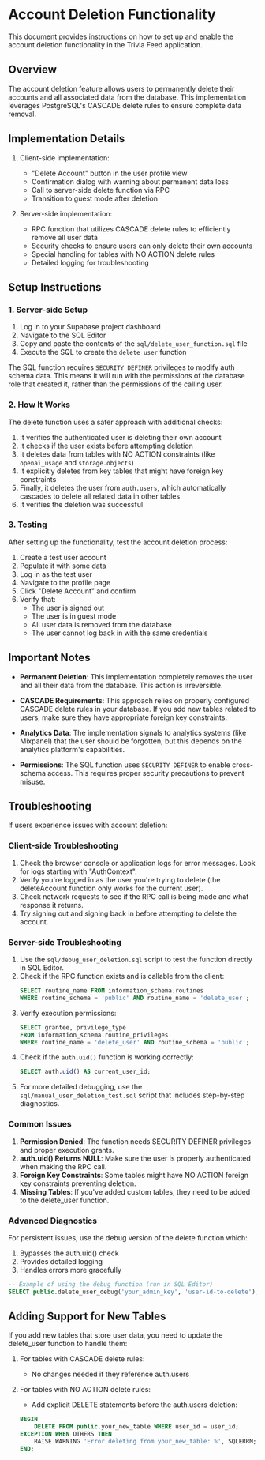 # Account Deletion Functionality

This document provides instructions on how to set up and enable the account deletion functionality in the Trivia Feed application.

## Overview

The account deletion feature allows users to permanently delete their accounts and all associated data from the database. This implementation leverages PostgreSQL's CASCADE delete rules to ensure complete data removal.

## Implementation Details

1. Client-side implementation:
   - "Delete Account" button in the user profile view
   - Confirmation dialog with warning about permanent data loss
   - Call to server-side delete function via RPC
   - Transition to guest mode after deletion

2. Server-side implementation:
   - RPC function that utilizes CASCADE delete rules to efficiently remove all user data
   - Security checks to ensure users can only delete their own accounts
   - Special handling for tables with NO ACTION delete rules
   - Detailed logging for troubleshooting

## Setup Instructions

### 1. Server-side Setup

1. Log in to your Supabase project dashboard
2. Navigate to the SQL Editor
3. Copy and paste the contents of the `sql/delete_user_function.sql` file
4. Execute the SQL to create the `delete_user` function

The SQL function requires `SECURITY DEFINER` privileges to modify auth schema data. This means it will run with the permissions of the database role that created it, rather than the permissions of the calling user.

### 2. How It Works

The delete function uses a safer approach with additional checks:

1. It verifies the authenticated user is deleting their own account
2. It checks if the user exists before attempting deletion
3. It deletes data from tables with NO ACTION constraints (like `openai_usage` and `storage.objects`)
4. It explicitly deletes from key tables that might have foreign key constraints
5. Finally, it deletes the user from `auth.users`, which automatically cascades to delete all related data in other tables
6. It verifies the deletion was successful

### 3. Testing

After setting up the functionality, test the account deletion process:

1. Create a test user account
2. Populate it with some data
3. Log in as the test user
4. Navigate to the profile page
5. Click "Delete Account" and confirm
6. Verify that:
   - The user is signed out
   - The user is in guest mode
   - All user data is removed from the database
   - The user cannot log back in with the same credentials

## Important Notes

- **Permanent Deletion**: This implementation completely removes the user and all their data from the database. This action is irreversible.

- **CASCADE Requirements**: This approach relies on properly configured CASCADE delete rules in your database. If you add new tables related to users, make sure they have appropriate foreign key constraints.

- **Analytics Data**: The implementation signals to analytics systems (like Mixpanel) that the user should be forgotten, but this depends on the analytics platform's capabilities.

- **Permissions**: The SQL function uses `SECURITY DEFINER` to enable cross-schema access. This requires proper security precautions to prevent misuse.

## Troubleshooting

If users experience issues with account deletion:

### Client-side Troubleshooting

1. Check the browser console or application logs for error messages. Look for logs starting with "AuthContext".
2. Verify you're logged in as the user you're trying to delete (the deleteAccount function only works for the current user).
3. Check network requests to see if the RPC call is being made and what response it returns.
4. Try signing out and signing back in before attempting to delete the account.

### Server-side Troubleshooting

1. Use the `sql/debug_user_deletion.sql` script to test the function directly in SQL Editor.
2. Check if the RPC function exists and is callable from the client:
   ```sql
   SELECT routine_name FROM information_schema.routines 
   WHERE routine_schema = 'public' AND routine_name = 'delete_user';
   ```
3. Verify execution permissions:
   ```sql
   SELECT grantee, privilege_type 
   FROM information_schema.routine_privileges 
   WHERE routine_name = 'delete_user' AND routine_schema = 'public';
   ```
4. Check if the `auth.uid()` function is working correctly:
   ```sql
   SELECT auth.uid() AS current_user_id;
   ```
5. For more detailed debugging, use the `sql/manual_user_deletion_test.sql` script that includes step-by-step diagnostics.

### Common Issues

1. **Permission Denied**: The function needs SECURITY DEFINER privileges and proper execution grants.
2. **auth.uid() Returns NULL**: Make sure the user is properly authenticated when making the RPC call.
3. **Foreign Key Constraints**: Some tables might have NO ACTION foreign key constraints preventing deletion.
4. **Missing Tables**: If you've added custom tables, they need to be added to the delete_user function.

### Advanced Diagnostics

For persistent issues, use the debug version of the delete function which:
1. Bypasses the auth.uid() check
2. Provides detailed logging
3. Handles errors more gracefully

```sql
-- Example of using the debug function (run in SQL Editor)
SELECT public.delete_user_debug('your_admin_key', 'user-id-to-delete');
```

## Adding Support for New Tables

If you add new tables that store user data, you need to update the delete_user function to handle them:

1. For tables with CASCADE delete rules:
   - No changes needed if they reference auth.users
   
2. For tables with NO ACTION delete rules:
   - Add explicit DELETE statements before the auth.users deletion:
   ```sql
   BEGIN
       DELETE FROM public.your_new_table WHERE user_id = user_id;
   EXCEPTION WHEN OTHERS THEN
       RAISE WARNING 'Error deleting from your_new_table: %', SQLERRM;
   END;
   ``` 